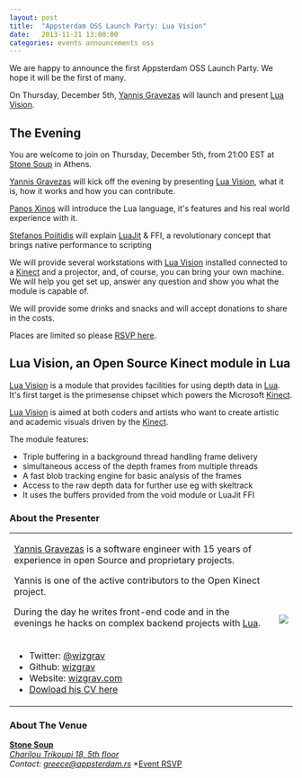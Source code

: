 ```yaml
---
layout: post
title:  "Appsterdam OSS Launch Party: Lua Vision"
date:   2013-11-21 13:00:00
categories: events announcements oss
---
```


We are happy to announce the first Appsterdam OSS Launch Party. We hope it will be the first of many.

On Thursday, December 5th, [Yannis Gravezas] will launch and present [Lua Vision].

## The Evening

You are welcome to join on Thursday, December 5th, from 21:00 EST at [Stone Soup] in Athens.

[Yannis Gravezas] will kick off the evening by presenting [Lua Vision], what it is, how it works and how you can contribute.

[Panos Xinos] will introduce the Lua language, it's features and his real world experience with it.

[Stefanos Poiitidis] will explain [LuaJit] & FFI, a revolutionary concept that brings native performance to scripting

We will provide several workstations with [Lua Vision] installed connected to a [Kinect] and a projector, and, of course, you can bring your own machine. We will help you get set up, answer any question and show you what the module is capable of.

We will provide some drinks and snacks and will accept donations to share in the costs.

Places are limited so please [RSVP here](https://www.facebook.com/events/1385748788339397).

## Lua Vision, an Open Source Kinect module in Lua

[Lua Vision] is a module that provides facilities for using depth data in [Lua].
It's first target is the primesense chipset which powers the Microsoft [Kinect].

[Lua Vision] is aimed at both coders and artists who want to create artistic and academic visuals driven by the [Kinect].

The module features:

* Triple buffering in a background thread handling frame delivery
* simultaneous access of the depth frames from multiple threads
* A fast blob tracking engine for basic analysis of the frames
* Access to the raw depth data for further use eg with skeltrack
* It uses the buffers provided from the void module or LuaJit FFI 


### About the Presenter

<table>
  <tr>
    <td style="padding-right: 10px;">
      <p>
        <a href="https://github.com/wizgrav">Yannis Gravezas</a> is a software engineer with 15 years of experience in open Source and proprietary projects.
      </p>
      <p>
        Yannis is one of the active contributors to the Open Kinect project.
      </p>
      <p>
        During the day he writes front-end code and in the evenings he hacks on complex backend projects with <a href="http://www.lua.org" title="The Programming Language Lua">Lua<a/>.
      </p>
    </td>
    <td rowspan="2">
      <img src='https://2.gravatar.com/avatar/58795b38258be1f56cb562e86fdb0344?s=240'>
    </td>
  </tr>
  <tr>
    <td>
      <ul>
        <li> 
          Twitter: <a href="https://twitter.com/wizgrav">@wizgrav</a>
        </li>
        <li> 
          Github: <a href="https://github.com/wizgrav">wizgrav</a>
        </li>
        <li> 
          Website: <a href="http://wizgrav.com">wizgrav.com</a>
        </li>
        <li> 
          <a href="http://wizgrav.com/cv.yannis.gravezas.pdf">Dowload his CV here</a>
        </li>
    </td>
  </tr>
</table>

### About The Venue

**[Stone Soup]**  
*[Charilou Trikoupi 18, 5th floor](http://maps.google.com?q=Charilou%20Trikoupi%2018,%20Athens,%20Greece)*  
*Contact: [greece@appsterdam.rs](mailto:greece@appsterdam.rs)*
*[Event RSVP](https://www.facebook.com/events/1385748788339397)


[Yannis Gravezas]: https://github.com/wizgrav "Giannis Gravezas On Github"
[Lua Vision]: https://github.com/LuaVision/lua-vision "Lua Vision On Github"
[Kinect]: http://openkinect.org/ "Open Kinect"
[Lua]: http://www.lua.org "The Programming Language Lua"
[LuaJit]: http://www.luajit.org "Lua on steroids"
[Stone Soup]: http://stonesoup.io
[Panos Xinos]: https://twitter.com/tehn00b "Panos Xinos on Twitter"
[Stefanos Poiitidis]: https://twitter.com/drkiiraziel "Stefanos Poiitidis on Twitter"
